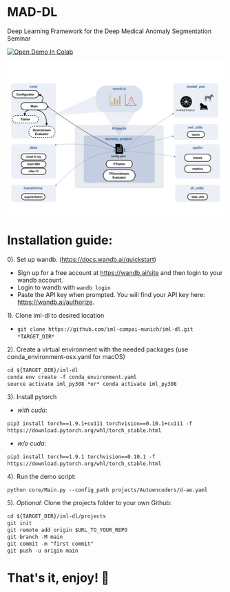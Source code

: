 # MAD-DL

Deep Learning Framework for the Deep Medical Anomaly Segmentation Seminar

[![Open Demo In Colab](https://colab.research.google.com/assets/colab-badge.svg)](https://colab.research.google.com/github/compai-lab/d-mas-framework/blob/main/demo.ipynb)

![Framework overview](./iml_dl.png)


# Installation guide: 

0). Set up wandb. (https://docs.wandb.ai/quickstart)
 *  Sign up for a free account at https://wandb.ai/site and then login to your wandb account.
 * Login to wandb with `wandb login`
 * Paste the API key when prompted. You will find your API key here: https://wandb.ai/authorize. 
 
1). Clone iml-dl to desired location 
 * `git clone https://github.com/iml-compai-munich/iml-dl.git *TARGET_DIR*`

2). Create a virtual environment with the needed packages (use conda_environment-osx.yaml for macOS)
```
cd ${TARGET_DIR}/iml-dl
conda env create -f conda_environment.yaml
source activate iml_py308 *or* conda activate iml_py308
```

3). Install pytorch
* *with cuda*: 
```
pip3 install torch==1.9.1+cu111 torchvision==0.10.1+cu111 -f https://download.pytorch.org/whl/torch_stable.html
```
* *w/o cuda*:
```
pip3 install torch==1.9.1 torchvision==0.10.1 -f https://download.pytorch.org/whl/torch_stable.html
```

4). Run the demo script: 
```
python core/Main.py --config_path projects/Autoencoders/d-ae.yaml
```


5). _Optional_: Clone the projects folder to your own Github:

```
cd ${TARGET_DIR}/iml-dl/projects
git init
git remote add origin $URL_TO_YOUR_REPO
git branch -M main
git commit -m "first commit"
git push -u origin main
```

# That's it, enjoy! :rocket:
